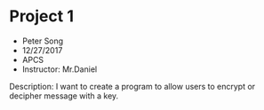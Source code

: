 # Project 1

* Peter Song
* 12/27/2017
* APCS
* Instructor: Mr.Daniel


Description: I want to create a program to allow users to encrypt or decipher message with a key.


